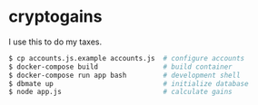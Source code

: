 # cryptogains

I use this to do my taxes.

```sh
$ cp accounts.js.example accounts.js  # configure accounts
$ docker-compose build                # build container
$ docker-compose run app bash         # development shell
$ dbmate up                           # initialize database
$ node app.js                         # calculate gains
```
